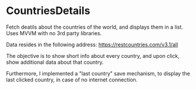 # CountriesDetails
Fetch deatils about the countries of the world, and displays them in a list.
Uses MVVM with no 3rd party libraries.

Data resides in the following address: https://restcountries.com/v3.1/all

The objective is to show short info about every country, and upon click, show additional data about that country.

Furthermore, I implemented a "last country" save mechanism, to display the last clicked country, in case of no internet connection.
